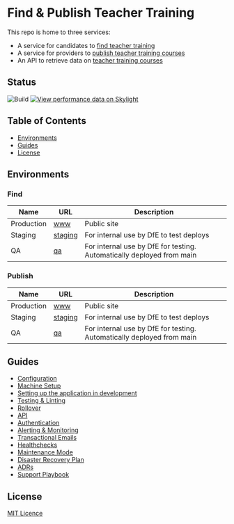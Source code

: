 # Find & Publish Teacher Training

This repo is home to three services:

- A service for candidates to [find teacher training](https://www.find-postgraduate-teacher-training.service.gov.uk)
- A service for providers to [publish teacher training courses](https://www.publish-teacher-training-courses.service.gov.uk)
- An API to retrieve data on [teacher training courses](https://api.publish-teacher-training-courses.service.gov.uk/)

## Status

![Build](https://github.com/DFE-Digital/publish-teacher-training/workflows/Build/badge.svg)
[![View performance data on Skylight](https://badges.skylight.io/status/NXAwzyZjkp2m.svg?token=JaYZey50Y8gfC00RvzkcrDz5OP-SwiBSTtbhkMw1KIs)](https://www.skylight.io/app/applications/NXAwzyZjkp2m)

## Table of Contents

- [Environments](#environments)
- [Guides](#guides)
- [License](#license)

## Environments

### Find

| Name        | URL                                                                    | Description
| ----------- | ---------------------------------------------------------------------- | ------------------------------------------------------------------------------
| Production  | [www](https://www.find-postgraduate-teacher-training.service.gov.uk)   | Public site
| Staging     | [staging](https://staging.find-postgraduate-teacher-training.service.gov.uk)| For internal use by DfE to test deploys
| QA          | [qa](https://qa.find-postgraduate-teacher-training.service.gov.uk)     | For internal use by DfE for testing. Automatically deployed from main

### Publish

| Name        | URL                                                                | Description
| ----------- | ------------------------------------------------------------------ | ---------------------------------------------------------------------
| Production  | [www](https://www.publish-teacher-training-courses.service.gov.uk) | Public site
| Staging     | [staging](https://staging.publish-teacher-training-courses.service.gov.uk) | For internal use by DfE to test deploys
| QA          | [qa](https://qa.publish-teacher-training-courses.service.gov.uk)  | For internal use by DfE for testing. Automatically deployed from main


## Guides

- [Configuration](/guides/configuration.md)
- [Machine Setup](/guides/machine-setup.md)
- [Setting up the application in development](/guides/setup-development.md)
- [Testing & Linting](/guides/testing.md)
- [Rollover](/guides/rollover.md)
- [API](/guides/api.md)
- [Authentication](/guides/authentication.md)
- [Alerting & Monitoring](/guides/alerting_and_monitoring.md)
- [Transactional Emails](/guides/emails.md)
- [Healthchecks](/guides/healthcheck_and_ping_endpoints.md)
- [Maintenance Mode](/guides/maintenance-mode.md)
- [Disaster Recovery Plan](/guides/disaster-recovery.md)
- [ADRs](/guides/adr/index.md)
- [Support Playbook](/guides/support_playbook.md)


## License

[MIT Licence](LICENCE)

